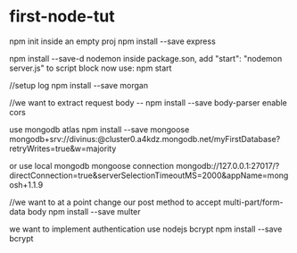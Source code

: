 # first-node-tut
npm init inside an empty proj
npm install --save express

npm install --save-d nodemon
inside package.son, add "start": "nodemon server.js" to script block
now use: npm start

//setup log
npm install --save morgan

//we want to extract request body -- npm install --save body-parser
enable cors

use mongodb atlas
npm install --save mongoose
mongodb+srv://divinus:<password>@cluster0.a4kdz.mongodb.net/myFirstDatabase?retryWrites=true&w=majority

or use local mongodb mongoose connection
mongodb://127.0.0.1:27017/?directConnection=true&serverSelectionTimeoutMS=2000&appName=mongosh+1.1.9

//we want to at a point change our post method to accept multi-part/form-data body
npm install --save multer


we want to implement authentication
use nodejs bcrypt
npm install --save bcrypt